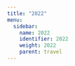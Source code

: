 ```yaml
---
title: "2022"
menu:
  sidebar:
    name: 2022
    identifier: 2022
    weight: 2022
    parent: travel
---
```

